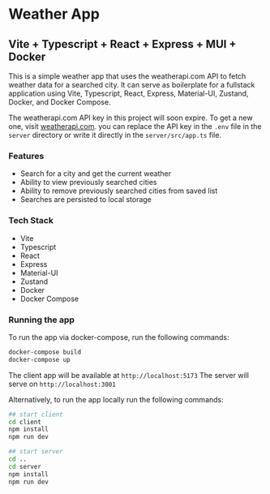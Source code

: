 # Weather App

## Vite + Typescript + React + Express + MUI + Docker 

This is a simple weather app that uses the weatherapi.com API to fetch weather data for a searched city. It can serve as boilerplate for a fullstack application using Vite, Typescript, React, Express, Material-UI, Zustand, Docker, and Docker Compose.

The weatherapi.com API key in this project will soon expire. To get a new one, visit [weatherapi.com](https://www.weatherapi.com/). you can replace the API key in the `.env` file in the `server` directory or write it directly in the `server/src/app.ts` file.

### Features

- Search for a city and get the current weather
- Ability to view previously searched cities 
- Ability to remove previously searched cities from saved list
- Searches are persisted to local storage

### Tech Stack

- Vite
- Typescript
- React
- Express
- Material-UI
- Zustand
- Docker
- Docker Compose

### Running the app

To run the app via docker-compose, run the following commands:

```bash
docker-compose build
docker-compose up
```

The client app will be available at `http://localhost:5173`
The server will serve on `http://localhost:3001`

Alternatively, to run the app locally run the following commands:

```bash
## start client
cd client
npm install
npm run dev

## start server
cd ..
cd server
npm install
npm run dev
```